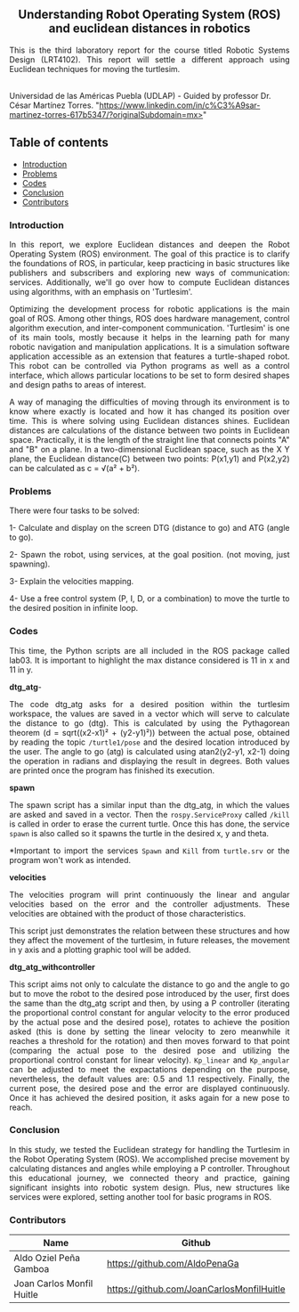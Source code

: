 <p align="center">
  <h2 align="center">Understanding Robot Operating System (ROS) and euclidean distances in robotics</h2>

  <p align="justify">
  This is the third laboratory report for the course titled Robotic Systems Design (LRT4102). This report will settle a different approach using Euclidean techniques for moving the turtlesim.
	  
  <br>Universidad de las Américas Puebla (UDLAP) - Guided by professor Dr. César Martínez Torres. "https://www.linkedin.com/in/c%C3%A9sar-martinez-torres-617b5347/?originalSubdomain=mx>" 
  </p>
</p>
<be>

## Table of contents
- [Introduction](#introduction)
- [Problems](#problems)
- [Codes](#codes)
- [Conclusion](#conclusion)
- [Contributors](#codes)

<div align= "justify">

### Introduction

In this report, we explore Euclidean distances and deepen the Robot Operating System (ROS) environment. The goal of this practice is to clarify the foundations of ROS, in particular, keep practicing in basic structures like publishers and subscribers and exploring new ways of communication: services. Additionally, we'll go over how to compute Euclidean distances using algorithms, with an emphasis on 'Turtlesim'.

Optimizing the development process for robotic applications is the main goal of ROS. Among other things, ROS does hardware management, control algorithm execution, and inter-component communication. 'Turtlesim' is one of its main tools, mostly because it helps in the learning path for many robotic navigation and manipulation applications. It is a simulation software application accessible as an extension that features a turtle-shaped robot. This robot can be controlled via Python programs as well as a control interface, which allows particular locations to be set to form desired shapes and design paths to areas of interest.

A way of managing the difficulties of moving through its environment is to know where exactly is located and how it has changed its position over time. This is where solving using Euclidean distances shines. Euclidean distances are calculations of the distance between two points in Euclidean space. Practically, it is the length of the straight line that connects points "A" and "B" on a plane. In a two-dimensional Euclidean space, such as the X Y plane, the Euclidean distance(C) between two points: P(x1,y1) and P(x2,y2) can be calculated as c = √(a² + b²). 


### Problems
There were four tasks to be solved:

1- Calculate and display on the screen DTG (distance to go) and ATG (angle to go).

2- Spawn the robot, using services, at the goal position. (not moving, just spawning).

3- Explain the velocities mapping.

4- Use a free control system (P, I, D, or a combination) to move the turtle to the desired position in infinite loop.


### Codes

This time, the Python scripts are all included in the ROS package called lab03. It is important to highlight the max distance considered is 11 in x and 11 in y.

**dtg_atg**-

The code dtg_atg asks for a desired position within the turtlesim workspace, the values are saved in a vector which will serve to calculate the distance to go (dtg). This is calculated by using the Pythagorean theorem (d = sqrt((x2-x1)² + (y2-y1)²)) between the actual pose, obtained by reading the topic `/turtle1/pose` and the desired location introduced by the user. The angle to go (atg) is calculated using atan2(y2-y1, x2-1) doing the operation in radians and displaying the result in degrees. Both values are printed once the program has finished its execution.

**spawn**

The spawn script has a similar input than the dtg_atg, in which the values are asked and saved in a vector. Then the `rospy.ServiceProxy` called `/kill` is called in order to erase the current turtle. Once this has done, the service `spawn` is also called so it spawns the turtle in the desired x, y and theta.

*Important to import the services `Spawn` and `Kill` from `turtle.srv` or the program won't work as intended.

**velocities**

The velocities program will print continuously the linear and angular velocities based on the error and the controller adjustments. These velocities are obtained with the product of those characteristics.

This script just demonstrates the relation between these structures and how they affect the movement of the turtlesim, in future releases, the movement in y axis and a plotting graphic tool will be added.

**dtg_atg_withcontroller**

This script aims not only to calculate the distance to go and the angle to go but to move the robot to the desired pose introduced by the user, first does the same than the dtg_atg script and then, by using a P controller (iterating the proportional control constant for angular velocity to the error produced by the actual pose and the desired pose), rotates to achieve the position asked (this is done by setting the linear velocity to zero meanwhile it reaches a threshold for the rotation) and then moves forward to that point (comparing the actual pose to the desired pose and utilizing the proportional control constant for linear velocity). `Kp_linear` and `Kp_angular` can be adjusted to meet the expactations depending on the purpose, nevertheless, the default values are: 0.5 and 1.1 respectively. Finally, the current pose, the desired pose and the error are displayed continuously. Once it has achieved the desired position, it asks again for a new pose to reach.

### Conclusion
In this study, we tested the Euclidean strategy for handling the Turtlesim in the Robot Operating System (ROS). We accomplished precise movement by calculating distances and angles while employing a P controller. Throughout this educational journey, we connected theory and practice, gaining significant insights into robotic system design. Plus, new structures like services were explored, setting another tool for basic programs in ROS.

### Contributors

| Name                          | Github                               |
|-------------------------------|--------------------------------------|
| Aldo Oziel Peña Gamboa        | https://github.com/AldoPenaGa        |
| Joan Carlos Monfil Huitle     | https://github.com/JoanCarlosMonfilHuitle  |

